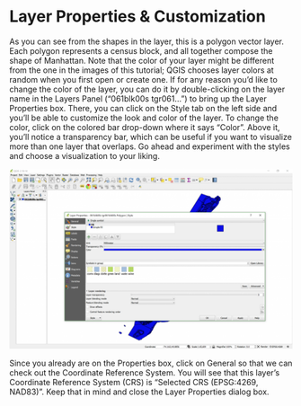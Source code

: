 # Layer Properties & Customization

As you can see from the shapes in the layer, this is a polygon vector layer. Each polygon represents a census block, and all together compose the shape of Manhattan. Note that the color of your layer might be different from the one in the images of this tutorial; QGIS chooses layer colors at random when you first open or create one. If for any reason you’d like to change the color of the layer, you can do it by double-clicking on the layer name in the Layers Panel (“061blk00s tgr061…”) to bring up the Layer Properties box. There, you can click on the Style tab on the left side and you’ll be able to customize the look and color of the layer. To change the color, click on the colored bar drop-down where it says “Color”. Above it, you’ll notice a transparency bar, which can be useful if you want to visualize more than one layer that overlaps. Go ahead and experiment with the styles and choose a visualization to your liking.

![Layer Properties](images/pro1.png)

Since you already are on the Properties box, click on General so that we can check out the Coordinate Reference System. You will see that this layer’s Coordinate Reference System (CRS) is “Selected CRS (EPSG:4269, NAD83)”. Keep that in mind and close the Layer Properties dialog box.